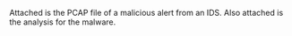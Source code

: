 Attached is the PCAP file of a malicious alert from an IDS. Also attached is the analysis for the malware. 
